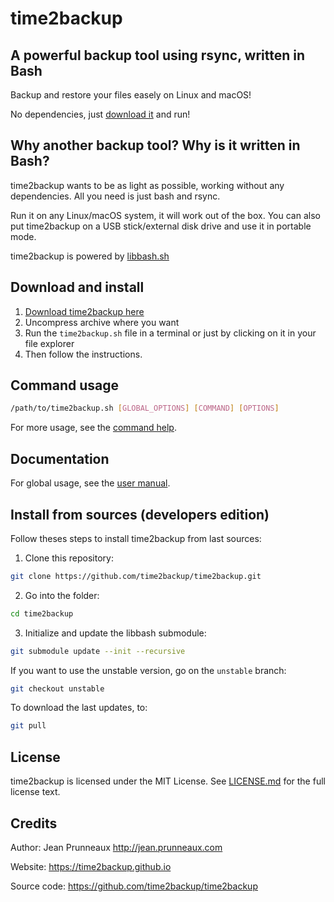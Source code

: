 # time2backup
## A powerful backup tool using rsync, written in Bash
Backup and restore your files easely on Linux and macOS!

No dependencies, just [download it](https://time2backup.github.io/) and run!


## Why another backup tool? Why is it written in Bash?
time2backup wants to be as light as possible, working without any dependencies.
All you need is just bash and rsync.

Run it on any Linux/macOS system, it will work out of the box.
You can also put time2backup on a USB stick/external disk drive and use it in portable mode.

time2backup is powered by [libbash.sh](https://github.com/pruje/libbash.sh)


## Download and install
1. [Download time2backup here](https://time2backup.github.io/)
2. Uncompress archive where you want
3. Run the `time2backup.sh` file in a terminal or just by clicking on it in your file explorer
4. Then follow the instructions.


## Command usage
```bash
/path/to/time2backup.sh [GLOBAL_OPTIONS] [COMMAND] [OPTIONS]
```
For more usage, see the [command help](docs/command.md).


## Documentation
For global usage, see the [user manual](docs/user_manual.md).


## Install from sources (developers edition)
Follow theses steps to install time2backup from last sources:
1. Clone this repository:
```bash
git clone https://github.com/time2backup/time2backup.git
```
2. Go into the folder:
```bash
cd time2backup
```
3. Initialize and update the libbash submodule:
```bash
git submodule update --init --recursive
```

If you want to use the unstable version, go on the `unstable` branch:
```bash
git checkout unstable
```

To download the last updates, to:
```bash
git pull
```

## License
time2backup is licensed under the MIT License. See [LICENSE.md](LICENSE.md) for the full license text.

## Credits
Author: Jean Prunneaux http://jean.prunneaux.com

Website: https://time2backup.github.io

Source code: https://github.com/time2backup/time2backup
